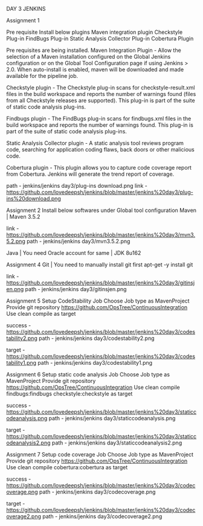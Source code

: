 DAY 3 JENKINS

Assignment 1

Pre requisite
Install below plugins 
Maven integration plugin 
Checkstyle Plug-in 
FindBugs Plug-in 
Static Analysis Collector Plug-in 
Cobertura Plugin

Pre requisites are being installed.
Maven Integration Plugin - Allow the selection of a Maven installation configured on the Global Jenkins configuration or on the Global Tool Configuration page if using Jenkins > 2.0. When auto-install is enabled, maven will be downloaded and made available for the pipeline job.

Checkstyle plugin - The Checkstyle plug-in scans for checkstyle-result.xml files in the build workspace and reports the number of warnings found (files from all Checkstyle releases are supported). This plug-in is part of the suite of static code analysis plug-ins.

Findbugs plugin - The FindBugs plug-in scans for findbugs.xml files in the build workspace and reports the number of warnings found. This plug-in is part of the suite of static code analysis plug-ins.

Static Analysis Collector plugin -  A static analysis tool reviews program code, searching for application coding flaws, back doors or other malicious code.

Cobertura plugin - This plugin allows you to capture code coverage report from Cobertura. Jenkins will generate the trend report of coverage.
 
path - jenkins/jenkins day3/plug-ins download.png 
link - https://github.com/lovedeepsh/jenkins/blob/master/jenkins%20day3/plug-ins%20download.png

Assignment 2
Install below softwares under Global tool configuration 
Maven | Maven 3.5.2

link -https://github.com/lovedeepsh/jenkins/blob/master/jenkins%20day3/mvn3.5.2.png
path -  jenkins/jenkins day3/mvn3.5.2.png 


Java | You need Oracle account for same | JDK 8u162

Assignment 4
Git | You need to manually install git first
apt-get -y install git

link - https://github.com/lovedeepsh/jenkins/blob/master/jenkins%20day3/gitinsjen.png
path - jenkins/jenkins day3/gitinsjen.png 

Assignment 5
Setup CodeStability Job
Choose Job type as MavenProject 
Provide git repository https://github.com/OpsTree/ContinuousIntegration 
Use clean compile as target
 
success - https://github.com/lovedeepsh/jenkins/blob/master/jenkins%20day3/codestability2.png
path -  jenkins/jenkins day3/codestability2.png 

target - https://github.com/lovedeepsh/jenkins/blob/master/jenkins%20day3/codestability1.png
path -  jenkins/jenkins day3/codestability1.png 


Assignment 6
Setup static code analysis Job
Choose Job type as MavenProject 
Provide git repository https://github.com/OpsTree/ContinuousIntegration 
Use clean compile findbugs:findbugs checkstyle:checkstyle as target 

success - https://github.com/lovedeepsh/jenkins/blob/master/jenkins%20day3/staticcodeanalysis.png
path -  jenkins/jenkins day3/staticcodeanalysis.png 

target - https://github.com/lovedeepsh/jenkins/blob/master/jenkins%20day3/staticcodeanalysis2.png
path -  jenkins/jenkins day3/staticcodeanalysis2.png


Assignment 7
Setup code coverage Job
Choose Job type as MavenProject 
Provide git repository https://github.com/OpsTree/ContinuousIntegration 
Use clean compile cobertura:cobertura as target 

success - https://github.com/lovedeepsh/jenkins/blob/master/jenkins%20day3/codecoverage.png
path -  jenkins/jenkins day3/codecoverage.png 

target - https://github.com/lovedeepsh/jenkins/blob/master/jenkins%20day3/codecoverage2.png
path -  jenkins/jenkins day3/codecoverage2.png 
